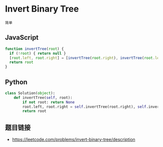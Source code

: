 # Invert Binary Tree
`简单`

## JavaScript
```javascript
function invertTree(root) {
  if (!root) { return null }
  [root.left, root.right] = [invertTree(root.right), invertTree(root.left)]
  return root
}
```

## Python
```python
class Solution(object):
    def invertTree(self, root):
        if not root: return None
        root.left, root.right = self.invertTree(root.right), self.invertTree(root.left)
        return root
```

## 题目链接
* https://leetcode.com/problems/invert-binary-tree/description
